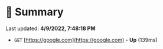 # 📖 Summary
Last updated: **4/9/2022, 7:48:18 PM**

- `GET` [https://google.com](https://google.com) - **Up** (139ms)
